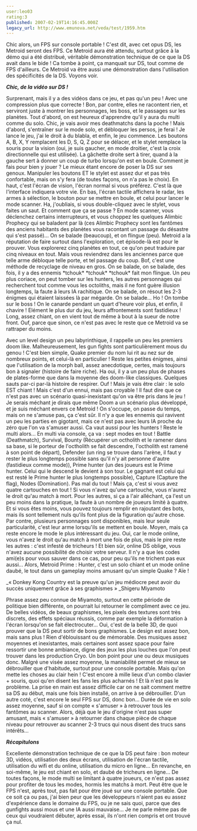 ```yaml
---
user:leo03
rating:3
published: 2007-02-19T14:16:45.000Z
legacy_url: http://www.emunova.net/veda/test/1959.htm
---
```

Chic alors, un FPS sur console portable ! C'est dit, avec cet opus DS, les Metroid seront des FPS. Ce Metroid aura été attendu, surtout grâce à la démo qui a été distribué, véritable démonstration technique de ce que la DS avait dans le bide ! Ca tombe à point, ça manquait sur DS, tout comme de FPS d'ailleurs. Ce Metroid va être aussi une démonstration dans l'utilisation des spécificités de la DS. Voyons voir.  

  

_**Chic, de la vidéo sur DS !**_  

  

Surprenant, mais il y a des vidéos dans ce jeu, et pas qu'un peu ! Avec une compression plus que correcte ! Bon, par contre, elles ne racontent rien, et serviront juste à montrer les personnages, les boss, et le passages sur les planètes. Tout d'abord, on est heureux d'apprendre qu'il y aura du multi comme du solo. Chic, je vais avoir mes deathmatchs dans la poche ! Mais d'abord, s'entraîner sur le mode solo, et débloquer les persos, je ferai ! Je lance le jeu, j'ai le droit à du blabla, et enfin, le jeu commence. Les boutons A, B, X, Y remplacent les D, S, Q, Z pour se délacer, et le stylet remplace la souris pour la vision (oui, je suis gaucher, en mode droitier, c'est la croix directionnelle qui est utilisée). La gâchette droite sert à tirer, quand à la gauche sert à donner un coup de turbo lorsqu'on est en boule. Comment je fais pour bien y jouer ? Le mieux étant encore de poser la DS sur ses genoux. Manipuler les boutons ET le stylet est assez dur et pas très confortable, mais on s'y fera (de toutes façons, on n'a pas le choix). En haut, c'est l'écran de vision, l'écran normal si vous préférez. C'est là que l'interface indiquera votre vie. En bas, l'écran tactile affichera le radar, les armes à sélection, le bouton pour se mettre en boule, et celui pour lancer le mode scanner. Ha, j'oubliais, si vous double-cliquez avec le stylet, vous faites un saut. Et comment que ça se passe ? En mode scanner, vous déclenchez certains interrupteurs, et vous choppez les quelques Alimbic Prophecy qui se baladent par là (ces Alimbic Prophecy sont les fantômes des anciens habitants des planètes vous racontant un passage du désastre qui s'est passé)... On se balade (beaucoup), et on flingue (peu). Metroid a la réputation de faire surtout dans l'exploration, cet épisode-là est pour le prouver. Vous explorerez cinq planètes en tout, ce qu'on peut traduire par cinq niveaux en tout. Mais vous reviendrez dans les anciennes parce que telle arme débloque telle porte, et tel passage du coup. Bof, c'est une méthode de recyclage de niveau en gros. On se balade, on se balade, des fois, il y a des ennemis \*tchouk\* \*tchouk\* \*tchouk\* fait mon flingue. Un peu plus coriace, on peut tomber sur les hunters, les autres personnages qui recherchent tout comme vous les octoliths, mais il ne font guère illusion longtemps, la faute à leurs IA rachitique. On se balade, on résout les 2-3 énigmes qui étaient laissées là par mégarde. On se balade... Ho ! On tombe sur le boss ! On le canarde pendant un quart d'heure voir plus, et enfin, il chavire ! Elément le plus dur du jeu, leurs affrontements sont fastidieux ! Long, assez chiant, on en vient tout de même à bout à la sueur de notre front. Ouf, parce que sinon, ce n'est pas avec le reste que ce Metroid va se rattraper du moins.  

  

Avec un level design un peu labyrinthique, il rappelle un peu les premiers doom like. Malheureusement, les gun fights sont particulièrement mous du genou ! C'est bien simple, Quake premier du nom lui rit au nez sur de nombreux points, et celui-là en particulier ! Reste les petites énigmes, ainsi que l'utilisation de la morph ball, assez anecdotique, certes, mais toujours bon à signaler (histoire de faire riche). Ha oui, il y a un peu plus de phases de plates-forme que dans la moyenne des doom-like classiques. Quelques sauts par-ci par-là histoire de respirer. Ouf ! Mais je vais être clair : le solo EST chiant ! Mais c'est d'un ennui, mais pas croyable ! Il faut dire que ce n'est pas avec un scénario quasi-inexistant qu'on va être pris dans le jeu ! Je serais méchant je dirais que même Doom a un scénario plus développé, et je suis méchant envers ce Metroid ! On s'occupe, on passe du temps, mais on ne s'amuse pas, ça c'est sûr. Il n'y a que les ennemis qui ravivent un peu les parties en gigotant, mais ce n'est pas avec leurs IA proche du zéro que l'on va s'amuser aussi. Ca vaut aussi pour les hunters ! Reste le multi alors... En multi via console, ça va : sept modes en tout ! Battle (Deathmatch), Survival, Bounty (Récupérer un octholith et le ramener dans sa base, si le porteur de l'octholith se fait descendre, l'octholith est ramené à son point de départ), Defender (un ring se trouve dans l'arène, il faut y rester le plus longtemps possible sans qu'il n'y ait personne d'autre (fastidieux comme mode)), Prime hunter (un des joueurs est le Prime hunter. Celui qui le descend le devient à son tour. Le gagnant est celui qui est resté le Prime hunter le plus longtemps possible), Capture (Capture the flag), Nodes (Domination). Pas mal du tout ! Mais ça, c'est si vous avez quatre cartouches en tout ! Si vous n'avez qu'une cartouche, vous n'aurez le droit qu'au match à mort. Pour les autres, si ça a l'air alléchant, ça l'est un peu moins dans la pratique, la faute à un nombre de joueurs limité à quatre. Et si vous êtes moins, vous pouvez toujours remplir en rajoutant des bots, mais ils sont tellement nuls qu'ils font plus de la figuration qu'autre chose. Par contre, plusieurs personnages sont disponibles, mais leur seule particularité, c'est leur arme lorsqu'ils se mettent en boule. Moyen, mais ça reste encore le mode le plus intéressant du jeu. Oui, car le mode online, vous n'avez le droit qu'au match à mort une fois de plus, mais le pire reste les autres : c'est infesté de tricheurs ! Et bien sûr, online DS oblige, vous n'avez aucune possibilité de choisir votre serveur. Il n'y a que les codes ami(e)s pour vous sauver dans ce cas, pour peu qu'ils ne trichent pas eux aussi... Alors, Metroid Prime : Hunter, c'est un solo chiant et un mode online daubé, le tout dans un gameplay moins amusant qu'un simple Quake ? Aïe !  

  

_« Donkey Kong Country est la preuve qu'un jeu médiocre peut avoir du succès uniquement grâce à ses graphismes » _Shigeru Miyamoto  

  

Phrase assez peu connue de Miyamoto, surtout en cette période de politique bien différente, on pourrait lui retourner le compliment avec ce jeu. De belles vidéos, de beaux graphismes, les pixels des textures sont très discrets, des effets spéciaux réussis, comme par exemple la déformation à l'écran lorsqu'on se fait électrocuter... Oui, c'est de la belle 3D, de quoi prouver que la DS peut sortir de bons graphismes. Le design est assez bon, mais sans plus ! Rien d'éblouissant ou de mémorable. Des musiques assez moyennes et inexistantes, mais certaines sont assez space pour faire ressortir une bonne ambiance, digne des jeux les plus louches que l'on peut trouver dans les production Cryo. Un bon point pour une ou deux musiques donc. Malgré une visée assez moyenne, la maniabilité permet de mieux se débrouiller que d'habitude, surtout pour une console portable. Mais qu'on mette les choses au clair hein ! C'est encore à mille lieux d'un combo clavier + souris, quoi qu'en disent les fans les plus acharnés ! Et là n'est pas le problème. La prise en main est assez difficile car on ne sait comment mettre sa DS au début, mais une fois bien installé, on arrive à se débrouiller. D'un autre coté, c'est encore le seul FPS sur DS, donc bon... Durée de vie en solo assez moyenne, sauf si on compte « s'amuser » à retrouver tous les fantômes au scanner. Alors, déjà que le jeu d'origine n'est pas super amusant, mais « s'amuser » à retourner dans chaque pièce de chaque niveau pour retrouver au scanner 2-3 trucs qui nous disent des trucs sans intérêts...  

  

_**Récapitulons**_  

  

Excellente démonstration technique de ce que la DS peut faire : bon moteur 3D, vidéos, utilisation des deux écrans, utilisation de l'écran tactile, utilisation du wifi et du online, utilisation du micro en ligne... En revanche, en soi-même, le jeu est chiant en solo, et daubé de tricheurs en ligne... De toutes façons, le mode multi se limitant à quatre joueurs, ce n'est pas assez pour profiter de tous les modes, hormis les matchs à mort. Peut être que le FPS n'est, après tout, pas fait pour être joué sur une console portable. Que ce soit ça ou pas, j'ai bien peur que les développeurs n'aient pas eu assez d'expérience dans le domaine du FPS, ou je ne sais quoi, parce que des gunfights aussi mous et une IA aussi mauvaise... Je ne parle même pas de ceux qui voudraient débuter, après essai, ils n'ont rien compris et ont trouvé ça nul.
